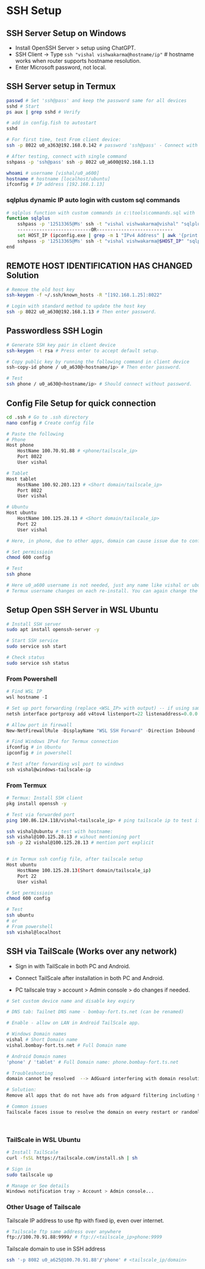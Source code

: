 
# SSH Setup

## SSH Server Setup on Windows

- Install OpenSSH Server > setup using ChatGPT.
- SSH Client -> Type `ssh "vishal vishwakarma@hostname/ip"` # hostname works when router supports hostname resolution.
- Enter Microsoft password, not local.

## SSH Server setup in Termux

```bash
passwd # Set 'ssh@pass' and keep the password same for all devices
sshd # Start
ps aux | grep sshd # Verify

# add in config.fish to autostart
sshd

# For first time, test From client device:
ssh -p 8022 u0_a363@192.168.0.142 # password 'ssh@pass' - Connect with Hotspot or Wi-Fi.

# After testing, connect with single command
sshpass -p 'ssh@pass' ssh -p 8022 u0_a600@192.168.1.13

whoami # username [vishal/u0_a600]
hostname # hostname [localhost/ubuntu]
ifconfig # IP address [192.168.1.13]
```

### sqlplus dynamic IP auto login with custom sql commands

```bash
# sqlplus function with custom commands in c:\tools\commands.sql with 'cl scr and set linesize 100'
function sqlplus
    sshpass -p '12513365@Ms' ssh -t "vishal vishwakarma@vishal" "sqlplus system/tiger @C:\\tools\\commands.sql"
    ---------------------------OR----------------------------
    set HOST_IP (ipconfig.exe | grep -m 1 "IPv4 Address" | awk '{print $NF}' | tr -d '\r') # IP address containing 172.25.16.1
    sshpass -p '12513365@Ms' ssh -t "vishal vishwakarma@$HOST_IP" "sqlplus system/tiger @C:\\tools\\commands.sql"
end
```

## REMOTE HOST IDENTIFICATION HAS CHANGED Solution

```bash
# Remove the old host key
ssh-keygen -f ~/.ssh/known_hosts -R "[192.168.1.25]:8022"

# Login with standard method to update the host key
ssh -p 8022 u0_a630@192.168.1.13 # Then enter password.
```

## Passwordless SSH Login

```bash
# Generate SSH key pair in client device
ssh-keygen -t rsa # Press enter to accept default setup.

# Copy public key by running the following command in client device
ssh-copy-id phone / u0_a630@<hostname/ip> # Then enter password.

# Test
ssh phone / u0_a630@<hostname/ip> # Should connect without password.
```

## Config File Setup for quick connection

```bash
cd .ssh # Go to .ssh directory
nano config # Create config file

# Paste the following
# Phone
Host phone
    HostName 100.70.91.88 # <phone/tailscale_ip>
    Port 8022
    User vishal

# Tablet
Host tablet
    HostName 100.92.203.123 # <Short domain/tailscale_ip>
    Port 8022
    User vishal

# Ubuntu
Host ubuntu
    HostName 100.125.28.13 # <Short domain/tailscale_ip>
    Port 22
    User vishal

# Here, in phone, due to other apps, domain can cause issue due to conflict with other apps. IP always works and free from the conflict and only changes after re-installing the tailscale. for IP, after re-installation, it is needed to update the ip in config inside .ssh folder.

# Set permissioin
chmod 600 config

# Test
ssh phone

# Here u0_a600 username is not needed, just any name like vishal or ubuntu works same.
# Termux username changes on each re-install. You can again change the username by re-installing.
```

## Setup Open SSH Server in WSL Ubuntu

```bash
# Install SSH server
sudo apt install openssh-server -y

# Start SSH service
sudo service ssh start

# Check status
sudo service ssh status
```
### From Powershell

```powershell
# Find WSL IP
wsl hostname -I

# Set up port forwarding (replace <WSL_IP> with output) -- if using same port 22, ensure windows is not running ssh server
netsh interface portproxy add v4tov4 listenport=22 listenaddress=0.0.0.0 connectport=22 connectaddress=172.19.25.11 <WSL_IP>

# Allow port in firewall
New-NetFirewallRule -DisplayName "WSL SSH Forward" -Direction Inbound -LocalPort 22 -Protocol TCP -Action Allow

# Find Windows IPv4 for Termux connection
ifconfig # in Ubuntu
ipconfig # in powershell

# Test after forwarding wsl port to windows
ssh vishal@windows-tailscale-ip
```
### From Termux
```bash
# Termux: Install SSH client
pkg install openssh -y

# Test via forwarded port
ping 100.86.124.118/vishal<tailscale_ip> # ping tailscale ip to test if connection is working

ssh vishal@ubuntu # test with hostname:
ssh vishal@100.125.28.13 # wihout mentioning port
ssh -p 22 vishal@100.125.28.13 # mention port explicit


# in Termux ssh config file, after tailscale setup
Host ubuntu
    HostName 100.125.28.13(Short domain/tailscale_ip)
    Port 22
    User vishal

# Set permissioin
chmod 600 config

# Test
ssh ubuntu
# or 
# From powershell
ssh vishal@localhost
```

## SSH via TailScale (Works over any network)

- Sign in with TailScale in both PC and Android.

- Connect TailScale after installation in both PC and Android.

- PC tailscale tray > account > Admin console > do changes if needed.

```bash
# Set custom device name and disable key expiry

# DNS tab: Tailnet DNS name - bombay-fort.ts.net (can be renamed)

# Enable - allow on LAN in Android TailScale app.

# Windows Domain names 
vishal # Short Domain name
vishal.bombay-fort.ts.net # Full Domain name

# Android Domain names
'phone' / 'tablet' # Full Domain name: phone.bombay-fort.ts.net

# Troubleshooting
domain cannot be resolved  --> AdGuard interfering with domain resolution

# Solution: 
Remove all apps that do not have ads from adguard filtering including tailscale, terminal, shell, Termux, and other networking apps.

# Common issues
Tailscale faces issue to resolve the domain on every restart or randomly but IP works fine.
```

<br>

### TailScale in WSL Ubuntu
```bash
# Install TailScale
curl -fsSL https://tailscale.com/install.sh | sh

# Sign in
sudo tailscale up

# Manage or See details
Windows notification tray > Account > Admin console...
```

### Other Usage of Tailscale
Tailscale IP address to use ftp with fixed ip, even over internet.
```bash
# Tailscale ftp same address over anywhere
ftp://100.70.91.88:9999/ # ftp://<tailscale_ip>phone:9999
```
Tailscale domain to use in SSH address
```bash
ssh '-p 8082 u0_a625@100.70.91.88'/'phone' # <tailscale_ip/domain>
```
